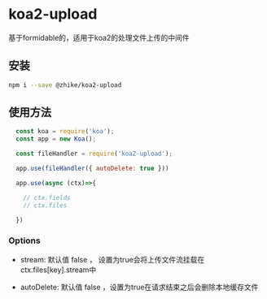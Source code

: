 # koa2-upload

基于formidable的，适用于koa2的处理文件上传的中间件

## 安装

```sh
npm i --save @zhike/koa2-upload
```

## 使用方法

```javascript
  const koa = require('koa');
  const app = new Koa();

  const fileHandler = require('koa2-upload');

  app.use(fileHandler({ autoDelete: true }))

  app.use(async (ctx)=>{

    // ctx.fields
    // ctx.files

  })
```
### Options

  * stream: 默认值 false ， 设置为true会将上传文件流挂载在ctx.files[key].stream中
  
  * autoDelete: 默认值 false ，设置为true在请求结束之后会删除本地缓存文件